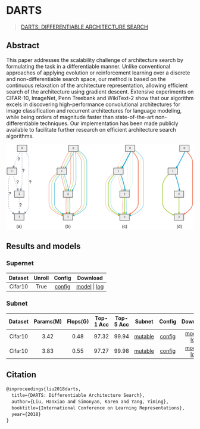 # DARTS
> [DARTS: DIFFERENTIABLE ARCHITECTURE SEARCH](https://arxiv.org/abs/1806.09055)

## Abstract

This paper addresses the scalability challenge of architecture search by formulating the task in a differentiable manner. Unlike conventional approaches of applying evolution or reinforcement learning over a discrete and non-differentiable search space, our method is based on the continuous relaxation of the architecture representation, allowing efficient search of the architecture using gradient descent. Extensive experiments on CIFAR-10, ImageNet, Penn Treebank and WikiText-2 show that our algorithm excels in discovering high-performance convolutional architectures for image classification and recurrent architectures for language modeling, while being orders of magnitude faster than state-of-the-art non-differentiable techniques. Our implementation has been made publicly available to facilitate further research on efficient architecture search algorithms.

![pipeline](/docs/en/imgs/model_zoo/darts/pipeline.png)



## Results and models

### Supernet
Dataset|Unroll|Config|Download|
|:---------:|:---------:|:------:|:------:|
|Cifar10|True|[config](./darts_supernet_unroll_1xb64_cifar10.py) |[model](https://openmmlab-share.oss-cn-hangzhou.aliyuncs.com/mmrazor/v0.1/nas/darts/darts_supernet_unroll_1xb64_cifar10/darts_supernet_unroll_1xb64_cifar10_20211222-a923a040.pth?versionId=CAEQHxiBgID6mLuL7xciIDhjYzA2NGViNzY5ZDQxODk5MTY3ZjBiMGUyMGNlYzlk) &#124; [log](https://openmmlab-share.oss-cn-hangzhou.aliyuncs.com/mmrazor/v0.1/nas/darts/darts_supernet_unroll_1xb64_cifar10/darts_supernet_unroll_1xb64_cifar10_20211220_133123.log.json?versionId=CAEQHxiBgIDmmLuL7xciIGQwN2RlZWUwNmZkYjQwMzU4MGRiMTA3NGY4NTU5N2Nm)|


### Subnet

Dataset|Params(M)|Flops(G)|Top-1 Acc|Top-5 Acc|Subnet|Config|Download|Remarks|
|:---------:|:---------:|:---------:|:---------:|:---------:|:---------:|:------:|:------:|:------:|
|Cifar10|3.42 | 0.48 | 97.32 |99.94|[mutable](https://openmmlab-share.oss-cn-hangzhou.aliyuncs.com/mmrazor/v0.1/nas/darts/darts_subnetnet_1xb96_cifar10/darts_subnetnet_1xb96_cifar10_acc-97.32_20211222-e5727921_mutable_cfg.yaml?versionId=CAEQHxiBgMDn0ICL7xciIDAwNzUzZTU3ZjE4OTQ0MDg5YmZiMmYzYzExZTQ3YTRm)|[config](./darts_subnetnet_1xb96_cifar10.py)| [model](https://openmmlab-share.oss-cn-hangzhou.aliyuncs.com/mmrazor/v0.1/nas/darts/darts_subnetnet_1xb96_cifar10/darts_subnetnet_1xb96_cifar10_acc-97.32_20211222-e5727921.pth?versionId=CAEQHxiBgID20ICL7xciIDllOWZmNTliMzkwNzQ5YzdhODk2MzY1MWEyOTQ1Yjlk) &#124; [log](https://openmmlab-share.oss-cn-hangzhou.aliyuncs.com/mmrazor/v0.1/nas/darts/darts_subnetnet_1xb96_cifar10/darts_subnetnet_1xb96_cifar10_20211222-e5727921.log.json?versionId=CAEQHxiBgMDz0ICL7xciIGRhMjk0NDU0OTVhZjQwMDg4N2ZkMDAzZDM1ZWU4N2Ri)|MMRazor searched
|Cifar10|3.83 | 0.55 | 97.27 |99.98|[mutable](https://openmmlab-share.oss-cn-hangzhou.aliyuncs.com/mmrazor/v0.1/nas/darts/darts_subnetnet_1xb96_cifar10/darts_subnetnet_1xb96_cifar10_acc-97.27_20211222-17e42600_mutable_cfg.yaml?versionId=CAEQHxiBgICrnpmL7xciIGFmYzUxYjdmYWM1YzQ3N2I5NGU1MDE2ZjIxYmJhY2E0)|[config](./darts_subnetnet_1xb96_cifar10.py)| [model](https://openmmlab-share.oss-cn-hangzhou.aliyuncs.com/mmrazor/v0.1/nas/darts/darts_subnetnet_1xb96_cifar10/darts_subnetnet_1xb96_cifar10_acc-97.27_20211222-17e42600.pth?versionId=CAEQHxiBgIDQnpmL7xciIGQzOTRkMTViMDgzNzQ2MWI5MmUyNzIxZDk4OTUzZDgz) &#124; [log](https://openmmlab-share.oss-cn-hangzhou.aliyuncs.com/mmrazor/v0.1/nas/darts/darts_subnetnet_1xb96_cifar10/darts_subnetnet_1xb96_cifar10_20211222-17e42600.log.json?versionId=CAEQHxiBgMDPnpmL7xciIDViYTVlYTIyYmQ2OTQ1ZDZhNTNhMjVkODA2NDRlMTI1)|official


## Citation

```latex
@inproceedings{liu2018darts,
  title={DARTS: Differentiable Architecture Search},
  author={Liu, Hanxiao and Simonyan, Karen and Yang, Yiming},
  booktitle={International Conference on Learning Representations},
  year={2018}
}
```
